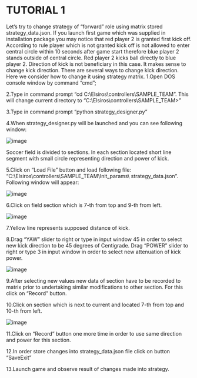 # TUTORIAL 1
Let’s try to change strategy of “forward” role using matrix stored strategy_data.json.
If you launch first game which was supplied in installation package you may notice that red player 2 
is granted first kick off. According to rule player which is not granted kick off is not allowed to enter 
central circle within 10 seconds after game start therefore blue player 2 stands outside of central 
circle.  Red player 2 kicks ball directly to blue player 2. Direction of kick is not beneficiary in this case. 
It makes sense to change kick direction. There are several ways to change kick direction. Here we 
consider how to change it using strategy matrix. 
1.Open DOS console window by command “cmd”;

2.Type in command prompt “cd C:\Elsiros\controllers\SAMPLE_TEAM”. This will change current directory to “C:\Elsiros\controllers\SAMPLE_TEAM>”

3.Type in command prompt “python strategy_designer.py”

4.When strategy_designer.py will be launched and you can see following window:

![image](https://user-images.githubusercontent.com/57300002/134931725-e3531b97-f34f-4dd7-932d-4d429c653ff3.png)

Soccer field is divided to sections. In each section located short line segment with small circle 
representing direction and power of kick. 

5.Click on “Load File” button and load following file: “C:\Elsiros\controllers\SAMPLE_TEAM\Init_params\ strategy_data.json”.
Following window will appear:

![image](https://user-images.githubusercontent.com/57300002/134931964-3037e817-4d31-4e54-b70d-d6227b852018.png)

6.Click on field section which is 7-th from top and 9-th from left.

![image](https://user-images.githubusercontent.com/57300002/134932056-f8774921-5648-425a-904b-685c534d308e.png)

7.Yellow line represents supposed distance of kick.

8.Drag “YAW” slider to right or type in input window 45 in order to select new kick direction to be 45 degrees
 of Centigrade. Drag “POWER” slider to right or type 3 in input window in order to select new attenuation of kick power.
 
![image](https://user-images.githubusercontent.com/57300002/134932186-3538252b-b48e-4234-90ea-e66fe6b79c54.png)

9.After selecting new values new data of section have to be recorded to matrix prior to undertaking similar modifications to other section. For this click on “Record” button.

10.Click on section which is next to current and located 7-th from top and 10-th from left.

![image](https://user-images.githubusercontent.com/57300002/134932274-2b53660f-3469-48e4-aaae-b87b64969a79.png)

11.Click on “Record” button one more time in order to use same direction and power for this section.

12.In order store changes into strategy_data.json file click on button “SaveExit”

13.Launch game and observe result of changes made into strategy. 
